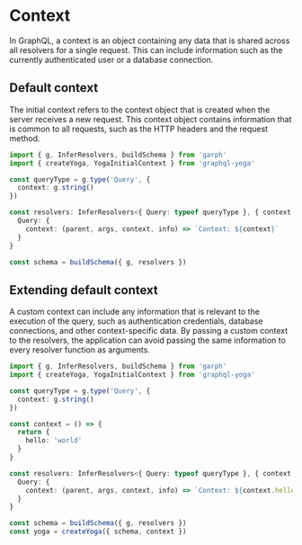 # Context

In GraphQL, a context is an object containing any data that is shared across all resolvers for a single request. This can include information such as the currently authenticated user or a database connection.

## Default context

The initial context refers to the context object that is created when the server receives a new request. This context object contains information that is common to all requests, such as the HTTP headers and the request method.

```ts
import { g, InferResolvers, buildSchema } from 'garph'
import { createYoga, YogaInitialContext } from 'graphql-yoga'

const queryType = g.type('Query', {
  context: g.string()
})

const resolvers: InferResolvers<{ Query: typeof queryType }, { context: YogaInitialContext }> = {
  Query: {
    context: (parent, args, context, info) => `Context: ${context}`
  }
}

const schema = buildSchema({ g, resolvers })
```

## Extending default context

A custom context can include any information that is relevant to the execution of the query, such as authentication credentials, database connections, and other context-specific data. By passing a custom context to the resolvers, the application can avoid passing the same information to every resolver function as arguments.

```ts
import { g, InferResolvers, buildSchema } from 'garph'
import { createYoga, YogaInitialContext } from 'graphql-yoga'

const queryType = g.type('Query', {
  context: g.string()
})

const context = () => {
  return {
    hello: 'world'
  }
}

const resolvers: InferResolvers<{ Query: typeof queryType }, { context: YogaInitialContext & ReturnType<typeof context> }> = {
  Query: {
    context: (parent, args, context, info) => `Context: ${context.hello}`
  }
}

const schema = buildSchema({ g, resolvers })
const yoga = createYoga({ schema, context })
```
